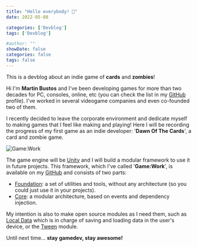 ```yaml
---
title: "Hello everybody! 🧟"
date: 2022-05-08

categories: ['Devblog']
tags: ['Devblog']

#author: ""
showDate: false
categories: false
tags: false
---
```


This is a devblog about an indie game of **cards** and **zombies**!

<!--more-->

Hi I'm **Martin Bustos** and I've been developing games for more than two decades for PC, consoles, online, etc (you can check the list in my [GitHub](https://github.com/FronkonGames) profile). I've worked in several videogame companies and even co-founded two of them.

I recently decided to leave the corporate environment and dedicate myself to making games that I feel like making and playing! Here I will be recording the progress of my first game as an indie developer: '**Dawn Of The Cards**', a card and zombie game.

![Game:Work](/Dawn-Of-The-Cards/images/gamework_logo.png "Game:Work")

The game engine will be [Unity](https://unity.com/) and I will build a modular framework to use it in future projects. This framework, which I've called '**Game:Work**', is available on my [GitHub](https://github.com/FronkonGames) and consists of two parts:

* [Foundation](https://github.com/FronkonGames/GameWork-Foundation): a set of utilities and tools, without any architecture (so you could just use it in your projects).
* [Core](https://github.com/FronkonGames/GameWork-Core): a modular architecture, based on events and dependency injection.

My intention is also to make open source modules as I need them, such as [Local Data](https://github.com/FronkonGames/GameWork-Local-Data) which is in charge of saving and loading data in the user's device, or the [Tween](https://github.com/FronkonGames/GameWork-Tween) module.

Until next time... **stay gamedev, stay awesome!**